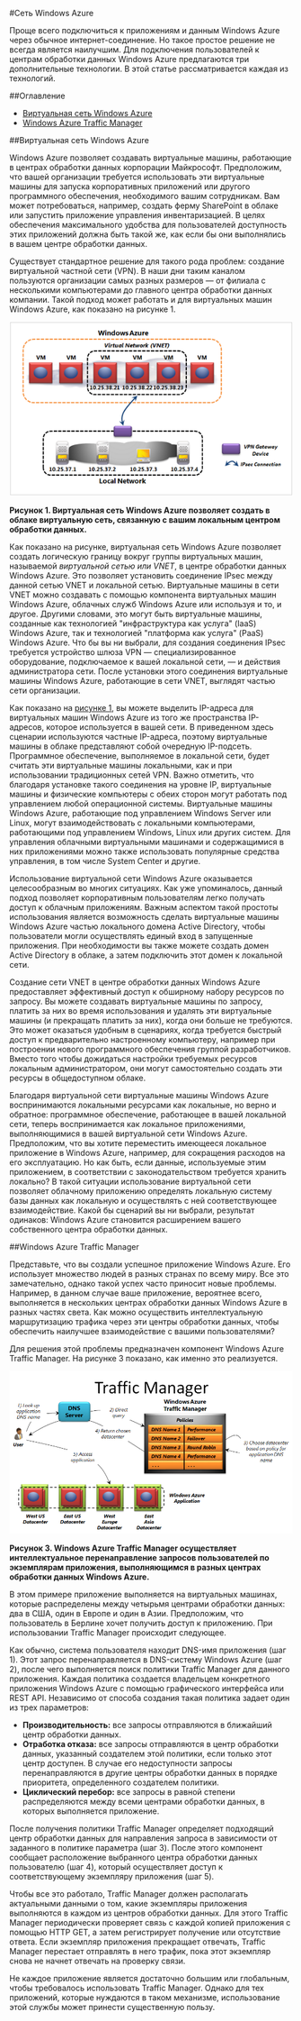 #Сеть Windows Azure

Проще всего подключиться к приложениям и данным Windows Azure через обычное интернет-соединение. Но такое простое решение не всегда является наилучшим. Для подключения пользователей к центрам обработки данных Windows Azure предлагаются три дополнительные технологии.  В этой статье рассматривается каждая из технологий. 

##Оглавление      
- [Виртуальная сеть Windows Azure](#Vnet)
- [Windows Azure Traffic Manager](#TrafficMngr)

<a name="Vnet"></a>
##Виртуальная сеть Windows Azure

Windows Azure позволяет создавать виртуальные машины, работающие в центрах обработки данных корпорации Майкрософт. Предположим, что вашей организации требуется использовать эти виртуальные машины для запуска корпоративных приложений или другого программного обеспечения, необходимого вашим сотрудникам. Вам может потребоваться, например, создать ферму SharePoint в облаке или запустить приложение управления инвентаризацией. В целях обеспечения максимального удобства для пользователей доступность этих приложений должна быть такой же, как если бы они выполнялись в вашем центре обработки данных.

Существует стандартное решение для такого рода проблем: создание виртуальной частной сети (VPN). В наши дни таким каналом пользуются организации самых разных размеров — от филиала с несколькими компьютерами до главного центра обработки данных компании. Такой подход может работать и для виртуальных машин Windows Azure, как показано на рисунке 1.

<a name="Fig1"></a>
  
![01_Работа в сети][01_Networking]

**Рисунок 1. Виртуальная сеть Windows Azure позволяет создать в облаке виртуальную сеть, связанную с вашим локальным центром обработки данных.**

Как показано на рисунке, виртуальная сеть Windows Azure позволяет создать логическую границу вокруг группы виртуальных машин, называемой *виртуальной сетью или VNET*, в центре обработки данных Windows Azure. Это позволяет установить соединение IPsec между данной сетью VNET и локальной сетью.  Виртуальные машины в сети VNET можно создавать с помощью компонента виртуальных машин Windows Azure, облачных служб Windows Azure или используя и то, и другое. Другими словами, это могут быть виртуальные машины, созданные как технологией "инфраструктура как услуга" (IaaS) Windows Azure, так и технологией "платформа как услуга" (PaaS) Windows Azure.
Что бы вы ни выбрали, для создания соединения IPsec требуется устройство шлюза VPN — специализированное оборудование, подключаемое к вашей локальной сети, — и действия администратора сети. После установки этого соединения виртуальные машины Windows Azure, работающие в сети VNET, выглядят частью сети организации.

Как показано на [рисунке 1](#Fig1), вы можете выделить IP-адреса для виртуальных машин Windows Azure из того же пространства IP-адресов, которое используется в вашей сети. В приведенном здесь сценарии используются частные IP-адреса, поэтому виртуальные машины в облаке представляют собой очередную IP-подсеть. Программное обеспечение, выполняемое в локальной сети, будет считать эти виртуальные машины локальными, как и при использовании традиционных сетей VPN. Важно отметить, что благодаря установке такого соединения на уровне IP, виртуальные машины и физические компьютеры с обеих сторон могут работать под управлением любой операционной системы. Виртуальные машины Windows Azure, работающие под управлением Windows Server или Linux, могут взаимодействовать с локальными компьютерами, работающими под управлением Windows, Linux или других систем. Для управления облачными виртуальными машинами и содержащимися в них приложениями можно также использовать популярные средства управления, в том числе System Center и другие.

Использование виртуальной сети Windows Azure оказывается целесообразным во многих ситуациях. Как уже упоминалось, данный подход позволяет корпоративным пользователям легко получать доступ к облачным приложениям. Важным аспектом такой простоты использования является возможность сделать виртуальные машины Windows Azure частью локального домена Active Directory, чтобы пользователи могли осуществлять единый вход в запущенные приложения. При необходимости вы также можете создать домен Active Directory в облаке, а затем подключить этот домен к локальной сети.

Создание сети VNET в центре обработки данных Windows Azure предоставляет эффективный доступ к обширному набору ресурсов по запросу. Вы можете создавать виртуальные машины по запросу, платить за них во время использования и удалять эти виртуальные машины (и прекращать платить за них), когда они больше не требуются. Это может оказаться удобным в сценариях, когда требуется быстрый доступ к предварительно настроенному компьютеру, например при построении нового программного обеспечения группой разработчиков. Вместо того чтобы дожидаться настройки требуемых ресурсов локальным администратором, они могут самостоятельно создать эти ресурсы в общедоступном облаке. 

Благодаря виртуальной сети виртуальные машины Windows Azure воспринимаются локальными ресурсами как локальные, но верно и обратное: программное обеспечение, работающее в вашей локальной сети, теперь воспринимается как локальное приложениями, выполняющимися в вашей виртуальной сети Windows Azure. Предположим, что вы хотите переместить имеющееся локальное приложение в Windows Azure, например, для сокращения расходов на его эксплуатацию. Но как быть, если данные, используемые этим приложением, в соответствии с законодательством требуется хранить локально? В такой ситуации использование виртуальной сети позволяет облачному приложению определять локальную систему базы данных как локальную и осуществлять с ней соответствующее взаимодействие. Какой бы сценарий вы ни выбрали, результат одинаков: Windows Azure становится расширением вашего собственного центра обработки данных.

<a name="TrafficMngr"></a>
##Windows Azure Traffic Manager

Представьте, что вы создали успешное приложение Windows Azure. Его использует множество людей в разных странах по всему миру. Все это замечательно, однако такой успех часто приносит новые проблемы. Например, в данном случае ваше приложение, вероятнее всего, выполняется в нескольких центрах обработки данных Windows Azure в разных частях света. Как можно осуществить интеллектуальную маршрутизацию трафика через эти центры обработки данных, чтобы обеспечить наилучшее взаимодействие с вашими пользователями?

Для решения этой проблемы предназначен компонент Windows Azure Traffic Manager. На рисунке 3 показано, как именно это реализуется.

<a name="Fig3"></a>
   
![03_Диспетчер трафика][03_TrafficManager]
   
**Рисунок 3. Windows Azure Traffic Manager осуществляет интеллектуальное перенаправление запросов пользователей по экземплярам приложения, выполняющимся в разных центрах обработки данных Windows Azure.**

В этом примере приложение выполняется на виртуальных машинах, которые распределены между четырьмя центрами обработки данных: два в США, один в Европе и один в Азии. Предположим, что пользователь в Берлине хочет получить доступ к приложению. При использовании Traffic Manager происходит следующее.

Как обычно, система пользователя находит DNS-имя приложения (шаг 1). Этот запрос перенаправляется в DNS-систему Windows Azure (шаг 2), после чего выполняется поиск политики Traffic Manager для данного приложения. Каждая политика создается владельцем конкретного приложения Windows Azure с помощью графического интерфейса или REST API. Независимо от способа создания такая политика задает один из трех параметров:

- **Производительность:** все запросы отправляются в ближайший центр обработки данных. 
- **Отработка отказа:** все запросы отправляются в центр обработки данных, указанный создателем этой политики, если только этот центр доступен. В случае его недоступности запросы перенаправляются в другие центры обработки данных в порядке приоритета, определенного создателем политики.
- **Циклический перебор:** все запросы в равной степени распределяются между всеми центрами обработки данных, в которых выполняется приложение.

После получения политики Traffic Manager определяет подходящий центр обработки данных для направления запроса в зависимости от заданного в политике параметра (шаг 3). После этого компонент сообщает расположение выбранного центра обработки данных пользователю (шаг 4), который осуществляет доступ к соответствующему экземпляру приложения (шаг 5).

Чтобы все это работало, Traffic Manager должен располагать актуальными данными о том, какие экземпляры приложения выполняются в каждом из центров обработки данных. Для этого Traffic Manager периодически проверяет связь с каждой копией приложения с помощью HTTP GET, а затем регистрирует получение или отсутствие ответа. Если экземпляр приложения прекращает отвечать, Traffic Manager перестает отправлять в него трафик, пока этот экземпляр снова не начнет отвечать на проверку связи. 

Не каждое приложение является достаточно большим или глобальным, чтобы требовалось использовать Traffic Manager. Однако для тех приложений, которые нуждаются в таком механизме, использование этой службы может принести существенную пользу.

[01_Networking]: ./media/windows-azure-networking/Networking_01Networking.png
[03_TrafficManager]: ./media/windows-azure-networking/Networking_03TrafficManager.png




